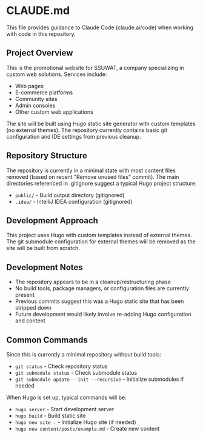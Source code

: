 # CLAUDE.md

This file provides guidance to Claude Code (claude.ai/code) when working with code in this repository.

## Project Overview

This is the promotional website for SSUWAT, a company specializing in custom web solutions. Services include:
- Web pages
- E-commerce platforms
- Community sites
- Admin consoles
- Other custom web applications

The site will be built using Hugo static site generator with custom templates (no external themes). The repository currently contains basic git configuration and IDE settings from previous cleanup.

## Repository Structure

The repository is currently in a minimal state with most content files removed (based on recent "Remove unused files" commit). The main directories referenced in .gitignore suggest a typical Hugo project structure:

- `public/` - Build output directory (gitignored)
- `.idea/` - IntelliJ IDEA configuration (gitignored)

## Development Approach

This project uses Hugo with custom templates instead of external themes. The git submodule configuration for external themes will be removed as the site will be built from scratch.

## Development Notes

- The repository appears to be in a cleanup/restructuring phase
- No build tools, package managers, or configuration files are currently present
- Previous commits suggest this was a Hugo static site that has been stripped down
- Future development would likely involve re-adding Hugo configuration and content

## Common Commands

Since this is currently a minimal repository without build tools:
- `git status` - Check repository status
- `git submodule status` - Check submodule status
- `git submodule update --init --recursive` - Initialize submodules if needed

When Hugo is set up, typical commands will be:
- `hugo server` - Start development server
- `hugo build` - Build static site
- `hugo new site .` - Initialize Hugo site (if needed)
- `hugo new content/posts/example.md` - Create new content